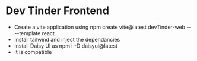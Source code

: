 # Dev Tinder Frontend

- Create a vite application using npm create vite@latest devTinder-web -- --template react
- Install tailwind and inject the dependancies
- Install Daisy UI as npm i -D daisyui@latest
- It is compatible 